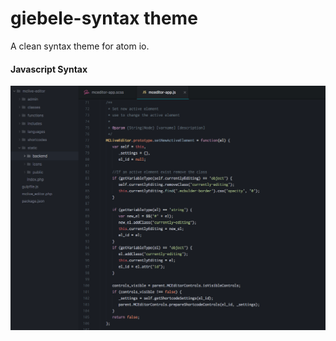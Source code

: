 # giebele-syntax theme

A clean syntax theme for atom io.

#### Javascript Syntax
![javascript](https://raw.githubusercontent.com/mccervantes/giebele-syntax/master/screenshot-js.png)
